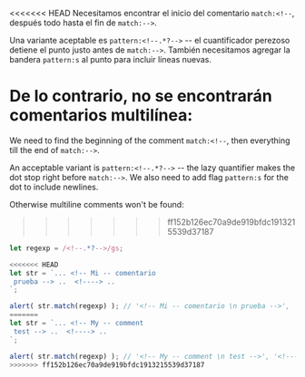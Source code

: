 <<<<<<< HEAD
Necesitamos encontrar el inicio del comentario `match:<!--`, después todo hasta el fin de `match:-->`.

Una variante aceptable es `pattern:<!--.*?-->` -- el cuantificador perezoso detiene el punto justo antes de `match:-->`. También necesitamos agregar la bandera `pattern:s` al punto para incluir líneas nuevas.

De lo contrario, no se encontrarán comentarios multilínea:
=======
We need to find the beginning of the comment `match:<!--`, then everything till the end of `match:-->`.

An acceptable variant is `pattern:<!--.*?-->` -- the lazy quantifier makes the dot stop right before `match:-->`. We also need to add flag `pattern:s` for the dot to include newlines.

Otherwise multiline comments won't be found:
>>>>>>> ff152b126ec70a9de919bfdc1913215539d37187

```js run
let regexp = /<!--.*?-->/gs;

<<<<<<< HEAD
let str = `... <!-- Mi -- comentario
 prueba --> ..  <!----> ..
`;

alert( str.match(regexp) ); // '<!-- Mi -- comentario \n prueba -->', '<!---->'
=======
let str = `... <!-- My -- comment
 test --> ..  <!----> ..
`;

alert( str.match(regexp) ); // '<!-- My -- comment \n test -->', '<!---->'
>>>>>>> ff152b126ec70a9de919bfdc1913215539d37187
```
